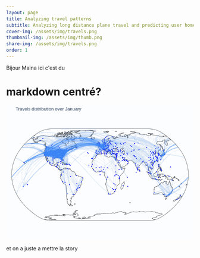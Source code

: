 ```yaml
---
layout: page
title: Analyzing travel patterns
subtitle: Analyzing long distance plane travel and predicting user home area based on their long distance travels
cover-img: /assets/img/travels.png
thumbnail-img: /assets/img/thumb.png
share-img: /assets/img/travels.png
order: 1
---
```

<p align="justify">

Bijour Maina ici c'est du
# markdown centré?
![Alt Text](assets/img/animated.gif)


et on a juste a mettre la story
  
</p>
